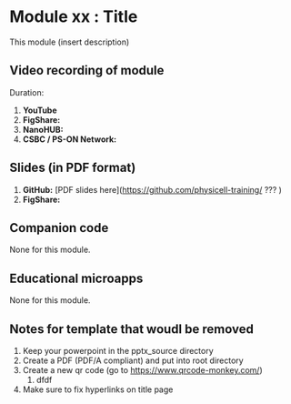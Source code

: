# Module xx : Title 
This module (insert description)

## Video recording of module 
Duration: 
1. **YouTube**
1. **FigShare:**
1. **NanoHUB:**
1. **CSBC / PS-ON Network:** 

## Slides (in PDF format)

1. **GitHub:** [PDF slides here](https://github.com/physicell-training/ ??? )
1. **FigShare:** 

## Companion code
None for this module. 

## Educational microapps 
None for this module. 


## Notes for template that woudl be removed
1. Keep your powerpoint in the pptx_source directory 
2. Create a PDF (PDF/A compliant) and put into root directory 
3. Create a new qr code (go to https://www.qrcode-monkey.com/) 
   1. dfdf
3. Make sure to fix hyperlinks on title page 


